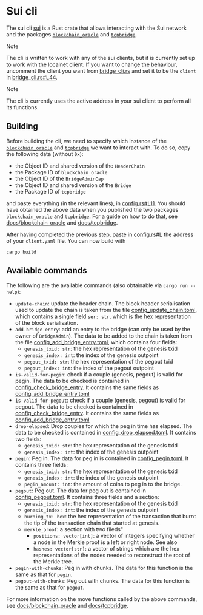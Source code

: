 # Sui cli

The sui cli [sui](../cli/sui/) is a Rust crate that allows interacting with the Sui network and the packages [`blockchain_oracle`](../move/oracle/) and [`tcpbridge`](../move/bridge/).

> [!Note]
> The cli is written to work with any of the sui clients, but it is currently set up to work with the localnet client. If you want to change the behaviour, uncomment the client you want from [bridge_cli.rs](../cli/sui/src/bridge_cli.rs#L39) and set it to be the `client` in [bridge_cli.rs#L44](../cli/sui/src/bridge_cli.rs#L44).

> [!Note]
> The cli is currently uses the active address in your sui client to perform all its functions.

## Building

Before building the cli, we need to specify which instance of the [`blockchain_oracle`](../move/oracle/) and [`tcpbridge`](../move/bridge/) we want to interact with.
To do so, copy the following data (without `0x`):

- the Object ID and shared version of the `HeaderChain`
- the Package ID of `blockchain_oracle`
- the Object ID of the `BridgeAdminCap`
- the Object ID and shared version of the `Bridge`
- the Package ID of `tcpbridge`

and paste everything (in the relevant lines), in [config.rs#L11](../cli/sui/src/configs.rs#L11).
You should have obtained the above data when you published the two packages [`blockchain_oracle`](../move/oracle/) and [`tcpbridge`](../move/bridge/).
For a guide on how to do that, see [docs/blockchain_oracle](./blockchain_oracle.md) and [docs/tcpbridge](./tcpbridge.md).

After having completed the previous step, paste in [config.rs#L](../cli/sui/src/configs.rs#L36) the address of your `client.yaml` file. You can now build with

```
cargo build
```

## Available commands

The following are the available commands (also obtainable via `cargo run -- help`):
- `update-chain`: update the header chain. The block header serialisation used to update the chain is taken from the file [config_update_chain.toml](../cli/sui/config_files/config_update_chain.toml), which contains a single field `ser: str`, which is the hex representation of the block serialisation.
- `add-bridge-entry`: add an entry to the bridge (can only be used by the owner of `BridgeAdmin`). The data to be added to the chain is taken from the file [config_add_bridge_entry.toml](../cli/sui/config_files/config_add_bridge_entry.toml), which contains four fields:
    - `genesis_txid: str`: the hex representation of the genesis txid
    - `genesis_index: int`: the index of the genesis outpoint
    - `pegout_txid: str`: the hex representation of the pegout txid
    - `pegout_index: int`: the index of the pegout outpoint
- `is-valid-for-pegin`: check if a couple (genesis, pegout) is valid for pegin. The data to be checked is contained in [config_check_bridge_entry](../cli/sui/config_files/config_check_bridge_entry.toml). It contains the same fields as [config_add_bridge_entry.toml](../cli/sui/config_files/config_add_bridge_entry.toml)
- `is-valid-for-pegout`: check if a couple (genesis, pegout) is valid for pegout. The data to be checked is contained in [config_check_bridge_entry](../cli/sui/config_files/config_check_bridge_entry.toml). It contains the same fields as [config_add_bridge_entry.toml](../cli/sui/config_files/config_add_bridge_entry.toml)
- `drop-elapsed`: Drop couples for which the peg in time has elapsed. The data to be checked is contained in [config_drop_elapsed.toml](../cli/sui/config_files/config_drop_elapsed.toml). It contains two fields:
    - `genesis_txid: str`: the hex representation of the genesis txid
    - `genesis_index: int`: the index of the genesis outpoint
- `pegin`: Peg in. The data for peg in is contained in [config_pegin.toml](../cli/sui/config_files/config_pegin.toml). It contains three fields:
    - `genesis_txid: str`: the hex representation of the genesis txid
    - `genesis_index: int`: the index of the genesis outpoint
    - `pegin_amount: int`: the amount of coins to peg in to the bridge.
- `pegout`: Peg out. The data for peg out is contained in [config_pegout.toml](../cli/sui/config_files/config_pegout.toml). It contains three fields and a section:
    - `genesis_txid: str`: the hex representation of the genesis txid
    - `genesis_index: int`: the index of the genesis outpoint
    - `burning_tx: hex`: the hex representation of the transaction that burnt the tip of the transaction chain that started at genesis.
    - `merkle_proof`: a section with two fileds"
        - `positions: vector[int]`: a vector of integers specifying whether a node in the Merkle proof is a left or right node. See also 
        - `hashes: vector[str]`: a vector of strings which are the hex representations of the nodes needed to reconstruct the root of the Merkle tree. 
- `pegin-with-chunks`: Peg in with chunks. The data for this function is the same as that for `pegin`.
- `pegout-with-chunks`: Peg out with chunks. The data for this function is the same as that for `pegout`.

For more information on the move functions called by the above commands, see [docs/blockchain_oracle](./blockchain_oracle.md) and [docs/tcpbridge](./tcpbridge.md).